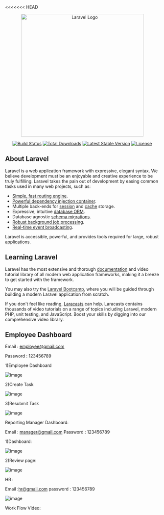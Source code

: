 <<<<<<< HEAD
<p align="center"><a href="https://laravel.com" target="_blank"><img src="https://raw.githubusercontent.com/laravel/art/master/logo-lockup/5%20SVG/2%20CMYK/1%20Full%20Color/laravel-logolockup-cmyk-red.svg" width="400" alt="Laravel Logo"></a></p>

<p align="center">
<a href="https://github.com/laravel/framework/actions"><img src="https://github.com/laravel/framework/workflows/tests/badge.svg" alt="Build Status"></a>
<a href="https://packagist.org/packages/laravel/framework"><img src="https://img.shields.io/packagist/dt/laravel/framework" alt="Total Downloads"></a>
<a href="https://packagist.org/packages/laravel/framework"><img src="https://img.shields.io/packagist/v/laravel/framework" alt="Latest Stable Version"></a>
<a href="https://packagist.org/packages/laravel/framework"><img src="https://img.shields.io/packagist/l/laravel/framework" alt="License"></a>
</p>

## About Laravel

Laravel is a web application framework with expressive, elegant syntax. We believe development must be an enjoyable and creative experience to be truly fulfilling. Laravel takes the pain out of development by easing common tasks used in many web projects, such as:

- [Simple, fast routing engine](https://laravel.com/docs/routing).
- [Powerful dependency injection container](https://laravel.com/docs/container).
- Multiple back-ends for [session](https://laravel.com/docs/session) and [cache](https://laravel.com/docs/cache) storage.
- Expressive, intuitive [database ORM](https://laravel.com/docs/eloquent).
- Database agnostic [schema migrations](https://laravel.com/docs/migrations).
- [Robust background job processing](https://laravel.com/docs/queues).
- [Real-time event broadcasting](https://laravel.com/docs/broadcasting).

Laravel is accessible, powerful, and provides tools required for large, robust applications.

## Learning Laravel

Laravel has the most extensive and thorough [documentation](https://laravel.com/docs) and video tutorial library of all modern web application frameworks, making it a breeze to get started with the framework.

You may also try the [Laravel Bootcamp](https://bootcamp.laravel.com), where you will be guided through building a modern Laravel application from scratch.

If you don't feel like reading, [Laracasts](https://laracasts.com) can help. Laracasts contains thousands of video tutorials on a range of topics including Laravel, modern PHP, unit testing, and JavaScript. Boost your skills by digging into our comprehensive video library.

## Employee Dashboard 

Email : employee@gmail.com

Password : 123456789

1)Employee Dashboard

![image](https://github.com/Indhuupriya/cartrabbit.github.io/assets/167615236/0b5e66d5-03e4-43a1-9ace-f2cf2d1da788)

2)Create Task

![image](https://github.com/Indhuupriya/cartrabbit.github.io/assets/167615236/e588f95e-11ea-496e-8533-288d3975b1c4)

3)Resubmit Task

![image](https://github.com/Indhuupriya/cartrabbit.github.io/assets/167615236/41b02ba1-af1d-4ff7-bb16-b96d5ec37489)

Reporting Manager Dashboard:

Email : manager@gmail.com
Password : 123456789

1)Dashboard:

![image](https://github.com/Indhuupriya/cartrabbit.github.io/assets/167615236/99ab90ba-8921-4914-bf78-e9413623aa63)

2)Review page:

![image](https://github.com/Indhuupriya/cartrabbit.github.io/assets/167615236/09e44d68-5b71-4dcd-aaa9-1fddb7bd752e)

HR :

Email :hr@gmail.com
password : 123456789

![image](https://github.com/Indhuupriya/cartrabbit.github.io/assets/167615236/59a56ab8-7c17-4dc3-aa1d-f19483015f33)

Work Flow Video:








